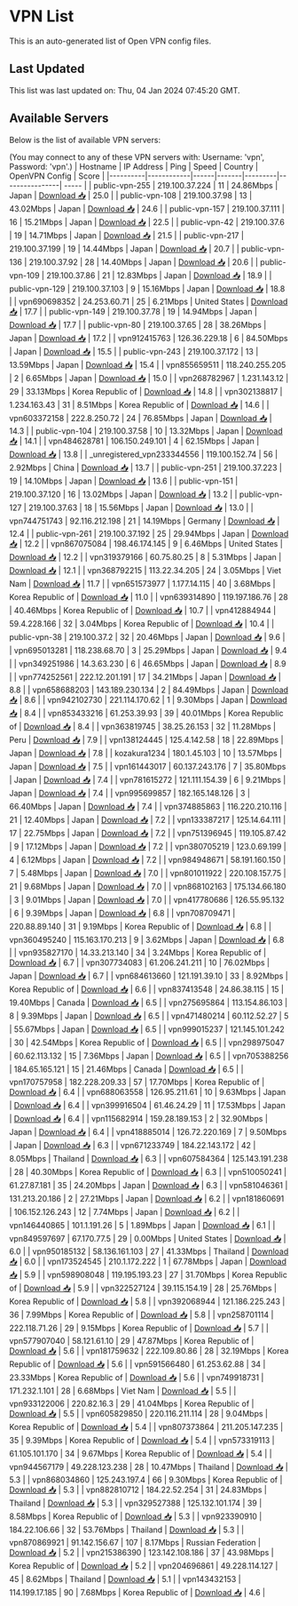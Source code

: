 # VPN List

This is an auto-generated list of Open VPN config files.

## Last Updated

This list was last updated on: Thu, 04 Jan 2024 07:45:20 GMT.

## Available Servers

Below is the list of available VPN servers:

(You may connect to any of these VPN servers with: Username: 'vpn', Password: 'vpn'.)
| Hostname | IP Address | Ping | Speed | Country | OpenVPN Config | Score |
|----------|------------|------|-------|---------|----------------| ----- |
| public-vpn-255 | 219.100.37.224 | 11 | 24.86Mbps | Japan | [Download 📥](./configs/server_0_JP.ovpn) | 25.0 |
| public-vpn-108 | 219.100.37.98 | 13 | 43.02Mbps | Japan | [Download 📥](./configs/server_1_JP.ovpn) | 24.6 |
| public-vpn-157 | 219.100.37.111 | 16 | 15.21Mbps | Japan | [Download 📥](./configs/server_2_JP.ovpn) | 22.5 |
| public-vpn-42 | 219.100.37.6 | 19 | 14.71Mbps | Japan | [Download 📥](./configs/server_3_JP.ovpn) | 21.5 |
| public-vpn-217 | 219.100.37.199 | 19 | 14.44Mbps | Japan | [Download 📥](./configs/server_4_JP.ovpn) | 20.7 |
| public-vpn-136 | 219.100.37.92 | 28 | 14.40Mbps | Japan | [Download 📥](./configs/server_5_JP.ovpn) | 20.6 |
| public-vpn-109 | 219.100.37.86 | 21 | 12.83Mbps | Japan | [Download 📥](./configs/server_6_JP.ovpn) | 18.9 |
| public-vpn-129 | 219.100.37.103 | 9 | 15.16Mbps | Japan | [Download 📥](./configs/server_7_JP.ovpn) | 18.8 |
| vpn690698352 | 24.253.60.71 | 25 | 6.21Mbps | United States | [Download 📥](./configs/server_8_US.ovpn) | 17.7 |
| public-vpn-149 | 219.100.37.78 | 19 | 14.94Mbps | Japan | [Download 📥](./configs/server_9_JP.ovpn) | 17.7 |
| public-vpn-80 | 219.100.37.65 | 28 | 38.26Mbps | Japan | [Download 📥](./configs/server_10_JP.ovpn) | 17.2 |
| vpn912415763 | 126.36.229.18 | 6 | 84.50Mbps | Japan | [Download 📥](./configs/server_11_JP.ovpn) | 15.5 |
| public-vpn-243 | 219.100.37.172 | 13 | 13.59Mbps | Japan | [Download 📥](./configs/server_12_JP.ovpn) | 15.4 |
| vpn855659511 | 118.240.255.205 | 2 | 6.65Mbps | Japan | [Download 📥](./configs/server_13_JP.ovpn) | 15.0 |
| vpn268782967 | 1.231.143.12 | 29 | 33.13Mbps | Korea Republic of | [Download 📥](./configs/server_14_KR.ovpn) | 14.8 |
| vpn302138817 | 1.234.163.43 | 31 | 8.51Mbps | Korea Republic of | [Download 📥](./configs/server_15_KR.ovpn) | 14.6 |
| vpn603372158 | 222.8.250.72 | 24 | 76.85Mbps | Japan | [Download 📥](./configs/server_16_JP.ovpn) | 14.3 |
| public-vpn-104 | 219.100.37.58 | 10 | 13.32Mbps | Japan | [Download 📥](./configs/server_17_JP.ovpn) | 14.1 |
| vpn484628781 | 106.150.249.101 | 4 | 62.15Mbps | Japan | [Download 📥](./configs/server_18_JP.ovpn) | 13.8 |
| _unregistered_vpn233344556 | 119.100.152.74 | 56 | 2.92Mbps | China | [Download 📥](./configs/server_19_CN.ovpn) | 13.7 |
| public-vpn-251 | 219.100.37.223 | 19 | 14.10Mbps | Japan | [Download 📥](./configs/server_20_JP.ovpn) | 13.6 |
| public-vpn-151 | 219.100.37.120 | 16 | 13.02Mbps | Japan | [Download 📥](./configs/server_21_JP.ovpn) | 13.2 |
| public-vpn-127 | 219.100.37.63 | 18 | 15.56Mbps | Japan | [Download 📥](./configs/server_22_JP.ovpn) | 13.0 |
| vpn744751743 | 92.116.212.198 | 21 | 14.19Mbps | Germany | [Download 📥](./configs/server_23_DE.ovpn) | 12.4 |
| public-vpn-261 | 219.100.37.192 | 25 | 29.94Mbps | Japan | [Download 📥](./configs/server_24_JP.ovpn) | 12.2 |
| vpn867075084 | 198.46.174.145 | 9 | 6.46Mbps | United States | [Download 📥](./configs/server_25_US.ovpn) | 12.2 |
| vpn319379166 | 60.75.80.25 | 8 | 5.31Mbps | Japan | [Download 📥](./configs/server_26_JP.ovpn) | 12.1 |
| vpn368792215 | 113.22.34.205 | 24 | 3.05Mbps | Viet Nam | [Download 📥](./configs/server_27_VN.ovpn) | 11.7 |
| vpn651573977 | 1.177.14.115 | 40 | 3.68Mbps | Korea Republic of | [Download 📥](./configs/server_28_KR.ovpn) | 11.0 |
| vpn639314890 | 119.197.186.76 | 28 | 40.46Mbps | Korea Republic of | [Download 📥](./configs/server_29_KR.ovpn) | 10.7 |
| vpn412884944 | 59.4.228.166 | 32 | 3.04Mbps | Korea Republic of | [Download 📥](./configs/server_30_KR.ovpn) | 10.4 |
| public-vpn-38 | 219.100.37.2 | 32 | 20.46Mbps | Japan | [Download 📥](./configs/server_31_JP.ovpn) | 9.6 |
| vpn695013281 | 118.238.68.70 | 3 | 25.29Mbps | Japan | [Download 📥](./configs/server_32_JP.ovpn) | 9.4 |
| vpn349251986 | 14.3.63.230 | 6 | 46.65Mbps | Japan | [Download 📥](./configs/server_33_JP.ovpn) | 8.9 |
| vpn774252561 | 222.12.201.191 | 17 | 34.21Mbps | Japan | [Download 📥](./configs/server_34_JP.ovpn) | 8.8 |
| vpn658688203 | 143.189.230.134 | 2 | 84.49Mbps | Japan | [Download 📥](./configs/server_35_JP.ovpn) | 8.6 |
| vpn942102730 | 221.114.170.62 | 1 | 9.30Mbps | Japan | [Download 📥](./configs/server_36_JP.ovpn) | 8.4 |
| vpn853433216 | 61.253.39.93 | 39 | 40.01Mbps | Korea Republic of | [Download 📥](./configs/server_37_KR.ovpn) | 8.4 |
| vpn363819745 | 38.25.26.153 | 32 | 11.28Mbps | Peru | [Download 📥](./configs/server_38_PE.ovpn) | 7.9 |
| vpn138124445 | 125.4.142.58 | 18 | 22.89Mbps | Japan | [Download 📥](./configs/server_39_JP.ovpn) | 7.8 |
| kozakura1234 | 180.1.45.103 | 10 | 13.57Mbps | Japan | [Download 📥](./configs/server_40_JP.ovpn) | 7.5 |
| vpn161443017 | 60.137.243.176 | 7 | 35.80Mbps | Japan | [Download 📥](./configs/server_41_JP.ovpn) | 7.4 |
| vpn781615272 | 121.111.154.39 | 6 | 9.21Mbps | Japan | [Download 📥](./configs/server_42_JP.ovpn) | 7.4 |
| vpn995699857 | 182.165.148.126 | 3 | 66.40Mbps | Japan | [Download 📥](./configs/server_43_JP.ovpn) | 7.4 |
| vpn374885863 | 116.220.210.116 | 21 | 12.40Mbps | Japan | [Download 📥](./configs/server_44_JP.ovpn) | 7.2 |
| vpn133387217 | 125.14.64.111 | 17 | 22.75Mbps | Japan | [Download 📥](./configs/server_45_JP.ovpn) | 7.2 |
| vpn751396945 | 119.105.87.42 | 9 | 17.12Mbps | Japan | [Download 📥](./configs/server_46_JP.ovpn) | 7.2 |
| vpn380705219 | 123.0.69.199 | 4 | 6.12Mbps | Japan | [Download 📥](./configs/server_47_JP.ovpn) | 7.2 |
| vpn984948671 | 58.191.160.150 | 7 | 5.48Mbps | Japan | [Download 📥](./configs/server_48_JP.ovpn) | 7.0 |
| vpn801011922 | 220.108.157.75 | 21 | 9.68Mbps | Japan | [Download 📥](./configs/server_49_JP.ovpn) | 7.0 |
| vpn868102163 | 175.134.66.180 | 3 | 9.01Mbps | Japan | [Download 📥](./configs/server_50_JP.ovpn) | 7.0 |
| vpn417780686 | 126.55.95.132 | 6 | 9.39Mbps | Japan | [Download 📥](./configs/server_51_JP.ovpn) | 6.8 |
| vpn708709471 | 220.88.89.140 | 31 | 9.19Mbps | Korea Republic of | [Download 📥](./configs/server_52_KR.ovpn) | 6.8 |
| vpn360495240 | 115.163.170.213 | 9 | 3.62Mbps | Japan | [Download 📥](./configs/server_53_JP.ovpn) | 6.8 |
| vpn935827170 | 14.33.213.140 | 34 | 3.24Mbps | Korea Republic of | [Download 📥](./configs/server_54_KR.ovpn) | 6.7 |
| vpn307734083 | 61.206.241.211 | 10 | 76.02Mbps | Japan | [Download 📥](./configs/server_55_JP.ovpn) | 6.7 |
| vpn684613660 | 121.191.39.10 | 33 | 8.92Mbps | Korea Republic of | [Download 📥](./configs/server_56_KR.ovpn) | 6.6 |
| vpn837413548 | 24.86.38.115 | 15 | 19.40Mbps | Canada | [Download 📥](./configs/server_57_CA.ovpn) | 6.5 |
| vpn275695864 | 113.154.86.103 | 8 | 9.39Mbps | Japan | [Download 📥](./configs/server_58_JP.ovpn) | 6.5 |
| vpn471480214 | 60.112.52.27 | 5 | 55.67Mbps | Japan | [Download 📥](./configs/server_59_JP.ovpn) | 6.5 |
| vpn999015237 | 121.145.101.242 | 30 | 42.54Mbps | Korea Republic of | [Download 📥](./configs/server_60_KR.ovpn) | 6.5 |
| vpn298975047 | 60.62.113.132 | 15 | 7.36Mbps | Japan | [Download 📥](./configs/server_61_JP.ovpn) | 6.5 |
| vpn705388256 | 184.65.165.121 | 15 | 21.46Mbps | Canada | [Download 📥](./configs/server_62_CA.ovpn) | 6.5 |
| vpn170757958 | 182.228.209.33 | 57 | 17.70Mbps | Korea Republic of | [Download 📥](./configs/server_63_KR.ovpn) | 6.4 |
| vpn688063558 | 126.95.211.61 | 10 | 9.63Mbps | Japan | [Download 📥](./configs/server_64_JP.ovpn) | 6.4 |
| vpn399916504 | 61.46.24.29 | 11 | 17.53Mbps | Japan | [Download 📥](./configs/server_65_JP.ovpn) | 6.4 |
| vpn115682914 | 159.28.189.153 | 2 | 32.90Mbps | Japan | [Download 📥](./configs/server_66_JP.ovpn) | 6.4 |
| vpn418885014 | 126.72.220.169 | 7 | 9.50Mbps | Japan | [Download 📥](./configs/server_67_JP.ovpn) | 6.3 |
| vpn671233749 | 184.22.143.172 | 42 | 8.05Mbps | Thailand | [Download 📥](./configs/server_68_TH.ovpn) | 6.3 |
| vpn607584364 | 125.143.191.238 | 28 | 40.30Mbps | Korea Republic of | [Download 📥](./configs/server_69_KR.ovpn) | 6.3 |
| vpn510050241 | 61.27.87.181 | 35 | 24.20Mbps | Japan | [Download 📥](./configs/server_70_JP.ovpn) | 6.3 |
| vpn581046361 | 131.213.20.186 | 2 | 27.21Mbps | Japan | [Download 📥](./configs/server_71_JP.ovpn) | 6.2 |
| vpn181860691 | 106.152.126.243 | 12 | 7.74Mbps | Japan | [Download 📥](./configs/server_72_JP.ovpn) | 6.2 |
| vpn146440865 | 101.1.191.26 | 5 | 1.89Mbps | Japan | [Download 📥](./configs/server_73_JP.ovpn) | 6.1 |
| vpn849597697 | 67.170.77.5 | 29 | 0.00Mbps | United States | [Download 📥](./configs/server_74_US.ovpn) | 6.0 |
| vpn950185132 | 58.136.161.103 | 27 | 41.33Mbps | Thailand | [Download 📥](./configs/server_75_TH.ovpn) | 6.0 |
| vpn173524545 | 210.1.172.222 | 1 | 67.78Mbps | Japan | [Download 📥](./configs/server_76_JP.ovpn) | 5.9 |
| vpn598908048 | 119.195.193.23 | 27 | 31.70Mbps | Korea Republic of | [Download 📥](./configs/server_77_KR.ovpn) | 5.9 |
| vpn322527124 | 39.115.154.19 | 28 | 25.76Mbps | Korea Republic of | [Download 📥](./configs/server_78_KR.ovpn) | 5.8 |
| vpn392068944 | 121.186.225.243 | 36 | 7.99Mbps | Korea Republic of | [Download 📥](./configs/server_79_KR.ovpn) | 5.8 |
| vpn258701114 | 222.118.71.26 | 29 | 9.15Mbps | Korea Republic of | [Download 📥](./configs/server_80_KR.ovpn) | 5.7 |
| vpn577907040 | 58.121.61.10 | 29 | 47.87Mbps | Korea Republic of | [Download 📥](./configs/server_81_KR.ovpn) | 5.6 |
| vpn181759632 | 222.109.80.86 | 28 | 32.19Mbps | Korea Republic of | [Download 📥](./configs/server_82_KR.ovpn) | 5.6 |
| vpn591566480 | 61.253.62.88 | 34 | 23.33Mbps | Korea Republic of | [Download 📥](./configs/server_83_KR.ovpn) | 5.6 |
| vpn749918731 | 171.232.1.101 | 28 | 6.68Mbps | Viet Nam | [Download 📥](./configs/server_84_VN.ovpn) | 5.5 |
| vpn933122006 | 220.82.16.3 | 29 | 41.04Mbps | Korea Republic of | [Download 📥](./configs/server_85_KR.ovpn) | 5.5 |
| vpn605829850 | 220.116.211.114 | 28 | 9.04Mbps | Korea Republic of | [Download 📥](./configs/server_86_KR.ovpn) | 5.4 |
| vpn807373864 | 211.205.147.235 | 35 | 9.39Mbps | Korea Republic of | [Download 📥](./configs/server_87_KR.ovpn) | 5.4 |
| vpn573319113 | 61.105.101.170 | 34 | 9.67Mbps | Korea Republic of | [Download 📥](./configs/server_88_KR.ovpn) | 5.4 |
| vpn944567179 | 49.228.123.238 | 28 | 10.47Mbps | Thailand | [Download 📥](./configs/server_89_TH.ovpn) | 5.3 |
| vpn868034860 | 125.243.197.4 | 66 | 9.30Mbps | Korea Republic of | [Download 📥](./configs/server_90_KR.ovpn) | 5.3 |
| vpn882810712 | 184.22.52.254 | 31 | 24.83Mbps | Thailand | [Download 📥](./configs/server_91_TH.ovpn) | 5.3 |
| vpn329527388 | 125.132.101.174 | 39 | 8.58Mbps | Korea Republic of | [Download 📥](./configs/server_92_KR.ovpn) | 5.3 |
| vpn923390910 | 184.22.106.66 | 32 | 53.76Mbps | Thailand | [Download 📥](./configs/server_93_TH.ovpn) | 5.3 |
| vpn870869921 | 91.142.156.67 | 107 | 8.17Mbps | Russian Federation | [Download 📥](./configs/server_94_RU.ovpn) | 5.2 |
| vpn215386390 | 123.142.108.186 | 37 | 43.98Mbps | Korea Republic of | [Download 📥](./configs/server_95_KR.ovpn) | 5.2 |
| vpn204696861 | 49.228.114.127 | 45 | 8.62Mbps | Thailand | [Download 📥](./configs/server_96_TH.ovpn) | 5.1 |
| vpn143432153 | 114.199.17.185 | 90 | 7.68Mbps | Korea Republic of | [Download 📥](./configs/server_97_KR.ovpn) | 4.6 |
